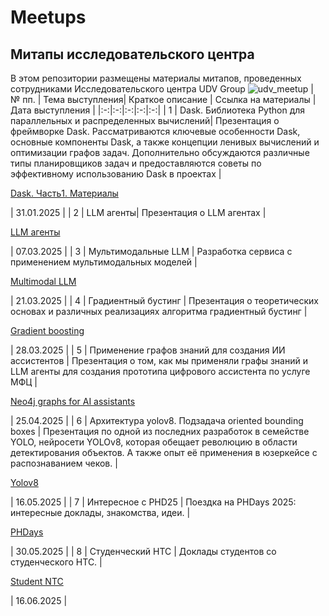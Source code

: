# Meetups
## Митапы исследовательского центра
В этом репозитории размещены материалы митапов, проведенных сотрудниками Исследовательского центра UDV Group
![udv_meetup](https://github.com/user-attachments/assets/cac2aa28-c34e-4f90-91b3-0e6a9b34d817)
| № пп. | Тема выступления| Краткое описание |  Ссылка на материалы | Дата выступления |
|:-:|:-:|:-:|:-:|:-:|
| 1 | Dask. Библиотека Python для параллельных и распределенных вычислений| Презентация о фреймворке Dask. Рассматриваются ключевые особенности Dask, основные компоненты Dask, а также концепции ленивых вычислений и оптимизации графов задач. Дополнительно обсуждаются различные типы планировщиков задач и предоставляются советы по эффективному использованию Dask в проектах  | <p><a href="https://github.com/UDV-RnD/Meetups/tree/fec08dd487b1d6a99d5e29897b0c7027aff41d7b/Dask.Part%201"> Dask. Часть1. Материалы </a></p> | 31.01.2025 |
| 2 | LLM агенты| Презентация о LLM агентах  | <p><a href="https://github.com/UDV-RnD/Meetups/tree/main/LLM%20agents"> LLM агенты </a></p> | 07.03.2025 |
| 3 | Мультимодальные LLM | Разработка сервиса с применением мультимодальных моделей  | <p><a href="https://github.com/UDV-RnD/Meetups/tree/main/Multimodal%20LLM"> Multimodal LLM </a></p> | 21.03.2025 |
| 4 | Градиентный бустинг | Презентация о теоретических основах и различных реализациях алгоритма градиентный бустинг  | <p><a href="https://github.com/UDV-RnD/Meetups/tree/main/Boostings"> Gradient boosting </a></p> | 28.03.2025 |
| 5 | Применение графов знаний для создания ИИ ассистентов | Презентация о том, как мы применяли графы знаний и LLM агенты для создания прототипа цифрового ассистента по услуге МФЦ | <p><a href="https://github.com/UDV-RnD/Meetups/tree/main/neo4j_graphs_for_AI_assistants"> Neo4j graphs for AI assistants </a></p> | 25.04.2025 |
| 6 | Архитектура yolov8. Подзадача oriented bounding boxes | Презентация по одной из последних разработок в семействе YOLO, нейросети YOLOv8, которая обещает революцию в области детектирования объектов. А также опыт её применения в юзеркейсе с распознаванием чеков. | <p><a href="https://github.com/UDV-RnD/Meetups/tree/main/yolo"> Yolov8 </a></p> | 16.05.2025 |
| 7 | Интересное с PHD25 | Поездка на PHDays 2025: интересные доклады, знакомства, идеи. | <p><a href="https://github.com/UDV-RnD/Meetups/tree/main/PHDays"> PHDays </a></p> | 30.05.2025 |
| 8 | Студенческий НТС | Доклады студентов со студенческого НТС. | <p><a href="https://github.com/UDV-RnD/Meetups/tree/main/student_ntc"> Student NTC </a></p> | 16.06.2025 |







